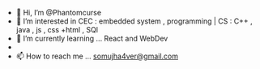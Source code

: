 - 👋 Hi, I’m @Phantomcurse
- 👀 I’m interested in CEC : embedded system , programming  | CS : C++ , java , js , css +html , SQl 
- 🌱 I’m currently learning ... React and WebDev
- 
- 📫 How to reach me ... somujha4ver@gmail.com

<!---
Phantomcurse/Phantomcurse is a ✨ special ✨ repository because its `README.md` (this file) appears on your GitHub profile.
You can click the Preview link to take a look at your changes.
--->
